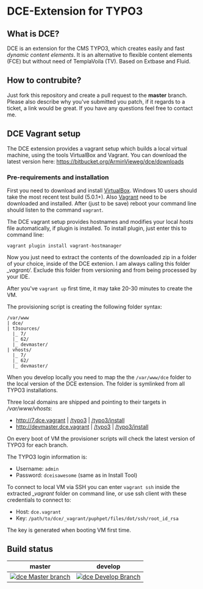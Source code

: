 # DCE-Extension for TYPO3 #

## What is DCE? ##
DCE is an extension for the CMS TYPO3, which creates easily and fast *dynamic content elements*. It is an alternative to flexible content elements (FCE) but without need of TemplaVoila (TV). Based on Extbase and Fluid.

## How to contrubite? ##
Just fork this repository and create a pull request to the **master** branch. Please also describe why you've submitted you patch, if it regards to a ticket, a link would be great. If you have any questions feel free to contact me.

## DCE Vagrant setup  ##
The DCE extension provides a vagrant setup which builds a local virtual machine, using the tools VirtualBox and Vagrant.
You can download the latest version here: https://bitbucket.org/ArminVieweg/dce/downloads

### Pre-requirements and installation ###
First you need to download and install [VirtualBox](https://www.virtualbox.org/wiki/Downloads). Windows 10 users should take the most recent test build (5.0.1+). Also [Vagrant](https://www.vagrantup.com/downloads.html) need to be downloaded and installed. After (just to be save) reboot your command line should listen to the command `vagrant`.

The DCE vagrant setup provides hostnames and modifies your local _hosts_ file automatically, if plugin is installed. To install plugin, just enter this to command line:

```
vagrant plugin install vagrant-hostmanager
```

Now you just need to extract the contents of the downloaded zip in a folder of your choice, inside of the DCE extenion. I am always calling this folder *_vagrant/*. Exclude this folder from versioning and from being processed by your IDE.

After you've `vagrant up` first time, it may take 20-30 minutes to create the VM.

The provisioning script is creating the following folder syntax:
```
/var/www
| dce/
| t3sources/
  |_ 7/
  |_ 62/
  |_ devmaster/
| vhosts/
  |_ 7/
  |_ 62/
  |_ devmaster/
```
When you develop locally you need to map the the `/var/www/dce` folder to the local version of the DCE extension. The folder is symlinked from all TYPO3 installations.

Three local domains are shipped and pointing to their targets in */var/www/vhosts*:

* http://7.dce.vagrant | [/typo3](http://7.dce.vagrant/typo3) |  [/typo3/install](http://7.dce.vagrant/typo3/install)
* http://devmaster.dce.vagrant | [/typo3](http://devmaster.dce.vagrant/typo3) |  [/typo3/install](http://devmaster.dce.vagrant/typo3/install)
 
On every boot of VM the provisioner scripts will check the latest version of TYPO3 for each branch. 

The TYPO3 login information is:

* Username: `admin`
* Password: `dceisawesome` (same as in Install Tool)

To connect to local VM via SSH you can enter `vagrant ssh` inside the extracted *_vagrant* folder on command line, or use ssh client with these credentials to connect to:

* Host: `dce.vagrant`
* Key: `/path/to/dce/_vagrant/puphpet/files/dot/ssh/root_id_rsa`

The key is generated when booting VM first time.

## Build status ##

|master|develop|
|---------|----------|
|[![dce Master branch](http://ci.v.ieweg.de/build-status/image/5?branch=master)](http://ci.v.ieweg.de/build-status/view/5?branch=master)|[![dce Develop Branch](http://ci.v.ieweg.de/build-status/image/5?branch=develop)](http://ci.v.ieweg.de/build-status/view/5?branch=develop)|

